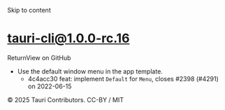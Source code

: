 Skip to content
# tauri-cli@1.0.0-rc.16
ReturnView on GitHub
  * Use the default window menu in the app template. 
    * 4c4acc30 feat: implement `Default` for `Menu`, closes #2398 (#4291) on 2022-06-15


© 2025 Tauri Contributors. CC-BY / MIT

